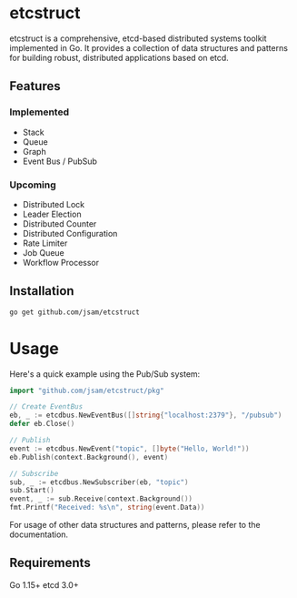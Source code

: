 # etcstruct

etcstruct is a comprehensive, etcd-based distributed systems toolkit implemented in Go. It provides a collection of data structures and patterns for building robust, distributed applications based on etcd.

## Features

### Implemented

- Stack
- Queue
- Graph
- Event Bus / PubSub

### Upcoming
- Distributed Lock
- Leader Election
- Distributed Counter
- Distributed Configuration
- Rate Limiter
- Job Queue
- Workflow Processor

## Installation

```bash
go get github.com/jsam/etcstruct
```

# Usage

Here's a quick example using the Pub/Sub system:
```go
import "github.com/jsam/etcstruct/pkg"

// Create EventBus
eb, _ := etcdbus.NewEventBus([]string{"localhost:2379"}, "/pubsub")
defer eb.Close()

// Publish
event := etcdbus.NewEvent("topic", []byte("Hello, World!"))
eb.Publish(context.Background(), event)

// Subscribe
sub, _ := etcdbus.NewSubscriber(eb, "topic")
sub.Start()
event, _ := sub.Receive(context.Background())
fmt.Printf("Received: %s\n", string(event.Data))
```

For usage of other data structures and patterns, please refer to the documentation.

## Requirements

Go 1.15+
etcd 3.0+